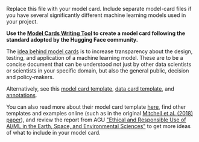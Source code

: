 Replace this file with your model card. Include separate model-card files if you have several significantly different machine learning models used in your project.

**Use the [Model Cards Writing Tool](https://huggingface.co/spaces/huggingface/Model_Cards_Writing_Tool) to create a model card following the standard adopted by the Hugging Face community.** 

The [idea behind model cards](https://doi.org/10.48550/arXiv.1810.03993) is to increase transparency about the design, testing, and application of a machine learning model. These are to be a concise document that can be understood not just by other data scientists or scientists in your specific domain, but also the general public, decision and policy-makers.

Alternatively, see this [model card template](https://github.com/huggingface/huggingface_hub/blob/main/src/huggingface_hub/templates/modelcard_template.md), [data card template](https://github.com/huggingface/huggingface_hub/blob/main/src/huggingface_hub/templates/datasetcard_template.md), and [annotations](https://huggingface.co/docs/hub/model-card-annotated).

You can also read more about their model card template [here](https://huggingface.co/blog/model-cards), find other templates and examples online (such as in the original [Mitchell et al. (2018) paper](https://doi.org/10.48550/arXiv.1810.03993)), and review the report from AGU ["Ethical and Responsible Use of AI/ML in the Earth, Space, and Environmental Sciences"](https://doi.org/10.22541/essoar.168132856.66485758/v1) to get more ideas of what to include in your model card.
